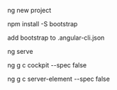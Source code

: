 ng new project

npm install -S bootstrap

add bootstrap to .angular-cli.json

ng serve

ng g c cockpit --spec false

ng g c server-element --spec false


